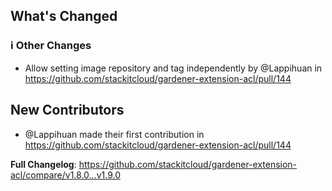 <!-- Release notes generated using configuration in .github/release.yaml at main -->

## What's Changed
### ℹ️ Other Changes
* Allow setting image repository and tag independently by @Lappihuan in https://github.com/stackitcloud/gardener-extension-acl/pull/144

## New Contributors
* @Lappihuan made their first contribution in https://github.com/stackitcloud/gardener-extension-acl/pull/144

**Full Changelog**: https://github.com/stackitcloud/gardener-extension-acl/compare/v1.8.0...v1.9.0